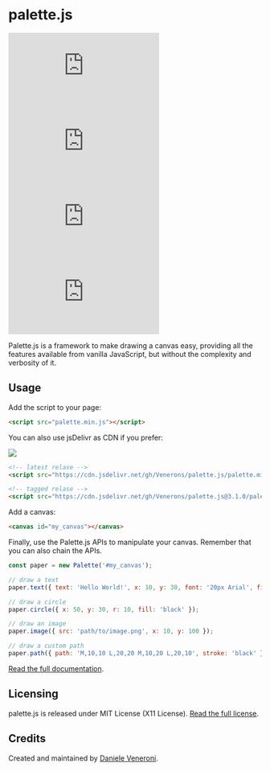 # palette.js

![](https://img.shields.io/github/license/Venerons/palette.js?style=for-the-badge)
![](https://img.shields.io/github/v/release/Venerons/palette.js?style=for-the-badge)
![](https://img.shields.io/github/issues/Venerons/palette.js?style=for-the-badge)
![](https://img.shields.io/github/size/Venerons/palette.js/palette.min.js?label=minified%20size&style=for-the-badge)

Palette.js is a framework to make drawing a canvas easy, providing all the features available from vanilla JavaScript, but without the complexity and verbosity of it.

## Usage

Add the script to your page:

```html
<script src="palette.min.js"></script>
```

You can also use jsDelivr as CDN if you prefer:

[![](https://data.jsdelivr.com/v1/package/gh/Venerons/palette.js/badge)](https://www.jsdelivr.com/package/gh/Venerons/palette.js)

```html
<!-- latest relase -->
<script src="https://cdn.jsdelivr.net/gh/Venerons/palette.js/palette.min.js"></script>

<!-- tagged relase -->
<script src="https://cdn.jsdelivr.net/gh/Venerons/palette.js@3.1.0/palette.min.js"></script>
```

Add a canvas:

```html
<canvas id="my_canvas"></canvas>
```

Finally, use the Palette.js APIs to manipulate your canvas. Remember that you can also chain the APIs.

```js
const paper = new Palette('#my_canvas');

// draw a text
paper.text({ text: 'Hello World!', x: 10, y: 30, font: '20px Arial', fill: 'black' });

// draw a circle
paper.circle({ x: 50, y: 30, r: 10, fill: 'black' });

// draw an image
paper.image({ src: 'path/to/image.png', x: 10, y: 100 });

// draw a custom path
paper.path({ path: 'M,10,10 L,20,20 M,10,20 L,20,10', stroke: 'black' });
```

[Read the full documentation](docs.md). 

## Licensing

palette.js is released under MIT License (X11 License). [Read the full license](LICENSE.md). 

## Credits

Created and maintained by [Daniele Veneroni](https://venerons.github.io).
